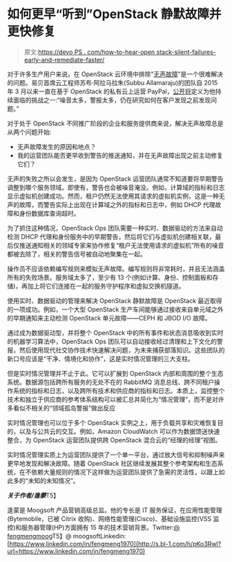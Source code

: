 # 如何更早“听到”OpenStack 静默故障并更快修复

> 原文:[https://devo PS . com/how-to-hear-open stack-silent-failures-early-and-remediate-faster/](https://devops.com/how-to-hear-openstack-silent-failures-earlier-and-remediate-faster/)

对于许多生产用户来说，在 OpenStack 云环境中排除"[无声故障](https://www.google.com/#q=openstack+silent+fail)"是一个很难解决的问题。易贝首席云工程师苏布·阿拉马拉朱(Subbu Allamaraju)的团队自 2015 年 3 月以来一直在基于 OpenStack 的私有云上运营 PayPal，[公开将](https://www.subbu.org/blog/2015/05/openstack-summit-keynote-video-and-slides)定义为他持续面临的挑战之一:“噪音太多，警报太多，仍在研究如何在客户发现之前发现问题。”

对于处于 OpenStack 不同推广阶段的企业和服务提供商来说，解决无声故障总是从两个问题开始:

*   无声故障发生的原因和地点？
*   我的运营团队能否更早收到警告的推送通知，并在无声故障出现之前主动修复它们？

无声的失败之所以会发生，是因为 OpenStack 运营团队通常不知道要将早期警告调整到哪个服务领域。即使有，警告也会被噪音淹没。例如，计算域的指标和日志显示虚拟机创建成功。然而，租户仍然无法使用其请求的虚拟机实例，这是一种无声的故障，而警告实际上出现在计算域之外的指标和日志中，例如 DHCP 代理故障和身份数据库查询超时。

为了抓住这种情况，OpenStack Ops 团队需要一种实时、数据驱动的方法来自动检测 DHCP 代理和身份服务中的早期警告，然后将它们与虚拟机创建相关联，最后仅推送通知相关的领域专家来协作修复“租户无法使用请求的虚拟机”所有的噪音都被去除了，相关的警告信号被自动地聚集在一起。

操作员不应该依赖编写规则来模拟无声故障。编写规则将非常耗时，并且无法涵盖所有的失败场景。服务域太多了，至少有 13 个(例如计算、身份、控制面板和存储)，再加上将它们连接在一起的服务守护程序和虚拟交换机隧道。

使用实时、数据驱动的管理来解决 OpenStack 静默故障是 OpenStack 最近取得的一项成功。例如，一个大型 OpenStack 生产车间能够通过接收来自单元域之外的早期通知来主动检测 OpenStack 单元故障——CEPH 和 JBOD I/O 故障。

通过成为数据驱动型，并将整个 OpenStack 中的所有事件和状态消息吸收到实时的机器学习算法中，OpenStack Ops 团队可以自动接收经过清理和上下文化的警报，然后使用现代社交协作技术快速解决问题，为未来捕获部落知识。这些团队的新口号应该是“干净、情境化和协作”，这是实时情况管理的三大支柱。

但是实时情况管理并不止于此。它可以扩展到 OpenStack 内部和周围的整个生态系统。数据源包括跨所有服务的无处不在的 RabbitMQ 消息总线、跨不同租户操作系统的指标和日志，以及跨所有技术和供应商的指标和日志。本质上，监控整个技术和独立于供应商的参考体系结构可以被汇总并简化为“情况管理”，而不是对许多看似不相关的“领域孤岛警报”做出反应

实时情况管理也可以位于多个 OpenStack 实例之上，用于负载共享和灾难恢复目的，以及与公共云的交互。例如，Amazon CloudWatch 可以作为数据馈送快速整合，为 OpenStack 运营团队提供跨 OpenStack 混合云的“经理的经理”视图。

实时情况管理实质上为运营团队提供了一个单一平台，通过放大信号和抑制噪声来更早地发现和解决故障。随着 OpenStack 社区继续发展其整个参考架构和生态系统，在不依赖大量规则的情况下这样做为运营团队提供了急需的灵活性，以跟上如此多的“未知的未知情况”。

***关于作者/逢蒙***T5】

逢蒙是 Moogsoft 产品营销高级总监。他的专长是 IT 服务保证，在应用性能管理(Bytemobile，已被 Citrix 收购)、网络性能管理(Cisco)、基础设施监控(VSS 监控)和服务器管理(HP)方面拥有 15 年的技术营销背景。Twitter:[@ fengmengmoog](https://www.twitter.com/fengmengmoog)T5】@ moogsoftLinkedin:[https://www.linkedin.com/in/fengmeng1970](http://s.bl-1.com/h/pKo3Rwl?url=https://www.linkedin.com/in/fengmeng1970)